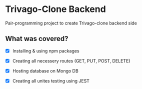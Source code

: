 # Trivago-Clone Backend

Pair-programming project to create Trivago-clone backend side


## What was covered?
- [x] Installing & using npm packages
- [x] Creating all necessery routes (GET, PUT, POST, DELETE) 
- [x] Hosting database on Mongo DB
- [x] Creating all unites testing using JEST


